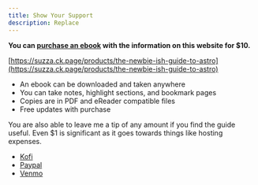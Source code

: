 ```yaml
---
title: Show Your Support
description: Replace
---
```

**You can [purchase an ebook](https://suzza.ck.page/products/the-newbie-ish-guide-to-astro) with the information on this website for $10.**

[https://suzza.ck.page/products/the-newbie-ish-guide-to-astro](https://suzza.ck.page/products/the-newbie-ish-guide-to-astro)

* An ebook can be downloaded and taken anywhere
* You can take notes, highlight sections, and bookmark pages
* Copies are in PDF and eReader compatible files
* Free updates with purchase

You are also able to leave me a tip of any amount if you find the guide useful. Even $1 is significant as it goes towards things like hosting expenses.

- [Kofi](https://ko-fi.com/SuzzaS)
- [Paypal](https://www.paypal.com/paypalme/SuzzaS)
- [Venmo](https://account.venmo.com/u/SuzzaS)
